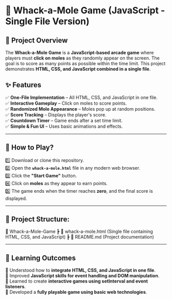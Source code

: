 # 🎯 Whack-a-Mole Game (JavaScript - Single File Version)  

## 📖 Project Overview  
The **Whack-a-Mole Game** is a **JavaScript-based arcade game** where players must **click on moles** as they randomly appear on the screen. The goal is to score as many points as possible within the time limit. This project demonstrates **HTML, CSS, and JavaScript combined in a single file**.  

## **✨ Features**  
✅ **One-File Implementation** – All HTML, CSS, and JavaScript in one file.  
✅ **Interactive Gameplay** – Click on moles to score points.  
✅ **Randomized Mole Appearance** – Moles pop up at random positions.  
✅ **Score Tracking** – Displays the player's score.  
✅ **Countdown Timer** – Game ends after a set time limit.  
✅ **Simple & Fun UI** – Uses basic animations and effects.  

---

## **🚀 How to Play?**  
1️⃣ Download or clone this repository.  
2️⃣ Open the **`whack-a-mole.html`** file in any modern web browser.  
3️⃣ Click the **"Start Game"** button.  
4️⃣ Click on **moles** as they appear to earn points.  
5️⃣ The game ends when the timer reaches **zero**, and the final score is displayed.  

---

## **📂 Project Structure:**  
📁 Whack-a-Mole-Game
┣ 📄 whack-a-mole.html (Single file containing HTML, CSS, and JavaScript)
┣ 📄 README.md (Project documentation)


---

## **📜 Learning Outcomes**  
📌 Understood how to **integrate HTML, CSS, and JavaScript in one file**.  
📌 Improved **JavaScript skills for event handling and DOM manipulation**.  
📌 Learned to create **interactive games using setInterval and event listeners**.  
📌 Developed a **fully playable game using basic web technologies**.  

